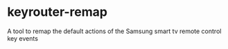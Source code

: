 # keyrouter-remap
A tool to remap the default actions of the Samsung smart tv remote control key events
